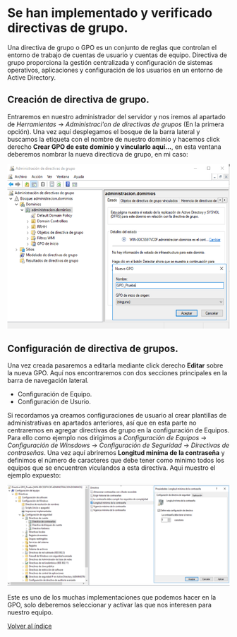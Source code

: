 # Se han implementado y verificado directivas de grupo.

Una directiva de grupo o GPO es un conjunto de reglas que controlan el entorno de trabajo de cuentas de usuario y cuentas de equipo. Directiva de grupo proporciona la gestión centralizada y configuración de sistemas operativos, aplicaciones y configuración de los usuarios en un entorno de Active Directory.

## Creación de directiva de grupo.

Entraremos en nuestro administrador del servidor y nos iremos al apartado de *Herramientas* -> *Administraci'on de directivas de grupos* (En la primera opción). Una vez aquí desplegamos el bosque de la barra lateral y buscamos la etiqueta con el nombre de nuestro dominio y hacemos click derecho **Crear GPO de este dominio y vincularlo aquí...**, en esta ventana deberemos nombrar la nueva directicva de grupo, en mi caso:

![alt text](https://github.com/raframmed/administracion_del_acceso_al_dominio/blob/master/assets/images/e/01_crear_gpo.png "Paso 1")

## Configuración de directiva de grupos.

Una vez creada pasaremos a editarla mediante click derecho **Editar** sobre la nueva GPO. Aquí nos encontraremos con dos secciones principales en la barra de navegación lateral.

- Configuración de Equipo.
- Configuración de Usurio.

Si recordamos ya creamos configuraciones de usuario al crear plantillas de administrativas en apartados anteriores, así que en esta parte no centraremos en agregar directivas de grupo en la configuración de Equipos. Para ello como ejemplo nos dirigimos a *Configuración de Equipos* -> *Configuración de Winsdows* -> *Configuración de Seguridad* -> *Directivas de contraseñas*. Una vez aquí abriremos **Longitud miníma de la contraseña** y definimos el número de caracteres que debe tener como minimo todos los equipos que se encuentren viculandos a esta directiva. Aqui muestro el ejemplo expuesto:

![alt text](https://github.com/raframmed/administracion_del_acceso_al_dominio/blob/master/assets/images/e/02_configuracion.png "Paso 2")

Este es uno de los muchas implementaciones que podemos hacer en la GPO, solo deberemos seleccionar y activar las que nos interesen para nuestro equipo.

[Volver al índice](https://github.com/raframmed/administracion_del_acceso_al_dominio/blob/master/README.md)
 
